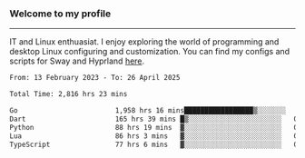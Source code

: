 ### Welcome to my profile

---

IT and Linux enthuasiat. I enjoy exploring the world of programming and desktop Linux configuring and customization. You can find my configs and scripts for Sway and Hyprland [here](https://github.com/uroborosq/mess-of-linux-configurations).

<!-- <div display="block">
 	<img align="left" width="48%" alt="isocalendar" src=".github/metrics/isocalendar_metrics.svg" />
	<img align="center" width="48%" alt="contributions" src=".github/metrics/contributions_metrics.svg" />
	<img align="center" alt="languages" src=".github/metrics/languages_metrics.svg" />
</div> -->

<!-- ![](https://komarev.com/ghpvc/?username=uroborosq&color=success&style=flat-square) -->
<!-- [](https://img.shields.io/github/last-commit/uroborosq/uroborosq?label=Profile%20updated&style=flat-square) -->

<!--START_SECTION:waka-->

```txt
From: 13 February 2023 - To: 26 April 2025

Total Time: 2,816 hrs 23 mins

Go                        1,958 hrs 16 mins█████████████████▒░░░░░░░   68.92 %
Dart                      165 hrs 39 mins █▒░░░░░░░░░░░░░░░░░░░░░░░   05.83 %
Python                    88 hrs 19 mins  ▓░░░░░░░░░░░░░░░░░░░░░░░░   03.11 %
Lua                       86 hrs 3 mins   ▓░░░░░░░░░░░░░░░░░░░░░░░░   03.03 %
TypeScript                77 hrs 6 mins   ▓░░░░░░░░░░░░░░░░░░░░░░░░   02.71 %
```

<!--END_SECTION:waka-->
